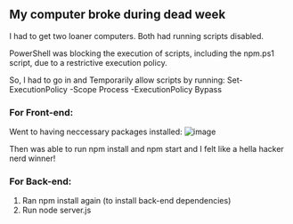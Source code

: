## My computer broke during dead week

I had to get two loaner computers. Both had running scripts disabled. 

 PowerShell was blocking the execution of scripts, including the npm.ps1 script, due to a restrictive execution policy.

 So, I had to go in and Temporarily allow scripts by running: Set-ExecutionPolicy -Scope Process -ExecutionPolicy Bypass

 ### For Front-end:

 Went to having neccessary packages installed: ![image](https://github.com/user-attachments/assets/d96752dc-4991-4f30-8e00-e45be0cbfa0f)

 Then was able to run npm install and npm start and I felt like a hella hacker nerd winner!

### For Back-end:

1. Ran npm install again (to install back-end dependencies)
2. Run node server.js
